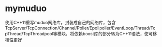 # mymuduo
使用C++11重写muduo网络库，封装成自己的网络库，包含TcpServer/TcpConnection/Channel/Poller/Epollpoller/EventLoop/Thread/TcpThread/TcpThreadpool等模块，将依赖boost库的部分转为C++11语法，使可移植性更好
